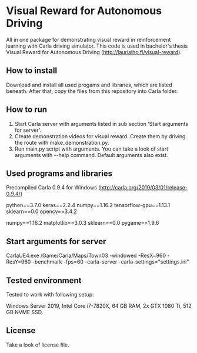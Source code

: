 # Visual Reward for Autonomous Driving

All in one package for demonstrating visual reward in reinforcement learning with Carla driving simulator. This code is used in bachelor's thesis Visual Reward for Autonomous Driving (http://laurialho.fi/visual-reward).

## How to install

Download and install all used progams and libraries, which are listed beneath. After that, copy the files from this repository into Carla folder.

## How to run

1. Start Carla server with arguments listed in sub section 'Start arguments for server'.
2. Create demonstration videos for visual reward. Create them by driving the route with make_demonstration.py.
3. Run main.py script with arguments. You can take a look of start arguments with --help command. Default arguments also exist.

## Used programs and libraries

Precompiled Carla 0.9.4 for Windows (http://carla.org/2019/03/01/release-0.9.4/)

python==3.7.0 
keras==2.2.4 
numpy==1.16.2 
tensorflow-gpu==1.13.1 
sklearn==0.0 
opencv==3.4.2 

numpy==1.16.2 
matplotlib==3.0.3 
sklearn==0.0 
pygame==1.9.6 

## Start arguments for server

CarlaUE4.exe /Game/Carla/Maps/Town03 -windowed -ResX=960 -ResY=960 -benchmark -fps=60 -carla-server -carla-settings="settings.ini"

## Tested environment

Tested to work with following setup:

Windows Server 2019, 
Intel Core i7-7820X, 
64 GB RAM, 
2x GTX 1080 Ti,
512 GB NVME SSD.

## License 

Take a look of license file.
